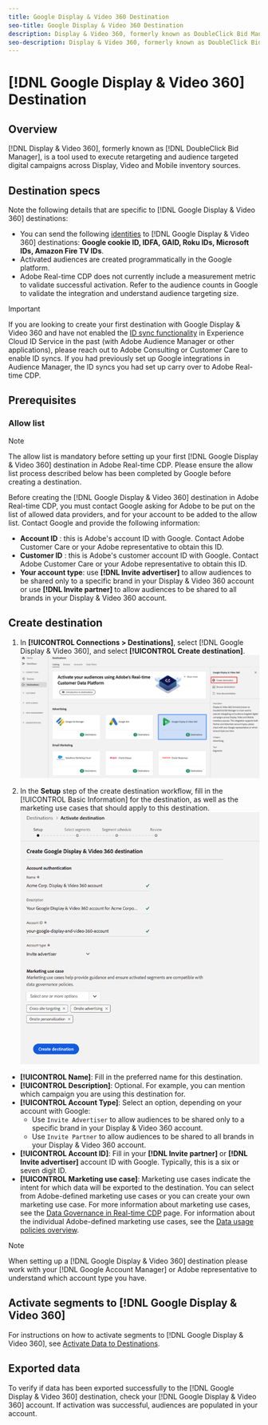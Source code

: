 ```yaml
---
title: Google Display & Video 360 Destination
seo-title: Google Display & Video 360 Destination
description: Display & Video 360, formerly known as DoubleClick Bid Manager is a tool used to execute retargeting and audience targeted digital campaigns across Display, Video and Mobile inventory sources.
seo-description: Display & Video 360, formerly known as DoubleClick Bid Manager is a tool used to execute retargeting and audience targeted digital campaigns across Display, Video and Mobile inventory sources. 
---
```


# [!DNL Google Display & Video 360] Destination

## Overview

[!DNL Display & Video 360], formerly known as [!DNL DoubleClick Bid Manager], is a tool used to execute retargeting and audience targeted digital campaigns across Display, Video and Mobile inventory sources. 

## Destination specs

Note the following details that are specific to [!DNL Google Display & Video 360] destinations:

* You can send the following [identities](../../identity-service/namespaces.md) to [!DNL Google Display & Video 360] destinations: **Google cookie ID, IDFA, GAID, Roku IDs, Microsoft IDs, Amazon Fire TV IDs**.
* Activated audiences are created programmatically in the Google platform.
* Adobe Real-time CDP does not currently include a measurement metric to validate successful activation. Refer to the audience counts in Google to validate the integration and understand audience targeting size.

>[!IMPORTANT]
>
>If you are looking to create your first destination with Google Display & Video 360 and have not enabled the [ID sync functionality](https://docs.adobe.com/content/help/en/id-service/using/id-service-api/methods/idsync.html) in Experience Cloud ID Service in the past (with Adobe Audience Manager or other applications), please reach out to Adobe Consulting or Customer Care to enable ID syncs. If you had previously set up Google integrations in Audience Manager, the ID syncs you had set up carry over to Adobe Real-time CDP.

## Prerequisites

### Allow list

>[!NOTE]
>
>The allow list is mandatory before setting up your first [!DNL Google Display & Video 360] destination in Adobe Real-time CDP. Please ensure the allow list process described below has been completed by Google before creating a destination.

Before creating the [!DNL Google Display & Video 360] destination in Adobe Real-time CDP, you must contact Google asking for Adobe to be put on the list of allowed data providers, and for your account to be added to the allow list. Contact Google and provide the following information:

* **Account ID** : this is Adobe's account ID with Google. Contact Adobe Customer Care or your Adobe representative to obtain this ID.
* **Customer ID** : this is Adobe's customer account ID with Google. Contact Adobe Customer Care or your Adobe representative to obtain this ID.
* **Your account type**: use **[!DNL Invite advertiser]** to allow audiences to be shared only to a specific brand in your Display & Video 360 account or use **[!DNL Invite partner]** to allow audiences to be shared to all brands in your Display & Video 360 account.

## Create destination

1. In **[!UICONTROL Connections > Destinations]**, select [!DNL Google Display & Video 360], and select **[!UICONTROL Create destination]**.
    ![Connect Google Display & Video 360 destination](/help/rtcdp/destinations/assets/google-dv360-destination.png)

2. In the **Setup** step of the create destination workflow, fill in the [!UICONTROL Basic Information] for the destination, as well as the marketing use cases that should apply to this destination. <br>
    ![Basic information Google Display & Video 360](/help/rtcdp/destinations/assets/dv360-setup-step.png)
*  **[!UICONTROL Name]**: Fill in the preferred name for this destination.
*  **[!UICONTROL Description]**: Optional. For example, you can mention which campaign you are using this destination for.
*  **[!UICONTROL Account Type]**: Select an option, depending on your account with Google:
   * Use `Invite Advertiser` to allow audiences to be shared only to a specific brand in your Display & Video 360 account.
   * Use `Invite Partner` to allow audiences to be shared to all brands in your Display & Video 360 account.
*  **[!UICONTROL Account ID]**: Fill in your **[!DNL Invite partner]** or **[!DNL Invite advertiser]** account ID with Google. Typically, this is a six or seven digit ID.
*  **[!UICONTROL Marketing use case]**: Marketing use cases indicate the intent for which data will be exported to the destination. You can select from Adobe-defined marketing use cases or you can create your own marketing use case. For more information about marketing use cases, see the [Data Governance in Real-time CDP](/help/rtcdp/privacy/data-governance-overview.md#destinations) page. For information about the individual Adobe-defined marketing use cases, see the [Data usage policies overview](/help/data-governance/policies/overview.md#core-actions).  

>[!NOTE]
>
>When setting up a [!DNL Google Display & Video 360] destination please work with your [!DNL Google Account Manager] or Adobe representative to understand which account type you have.

## Activate segments to [!DNL Google Display & Video 360]

For instructions on how to activate segments to [!DNL Google Display & Video 360], see [Activate Data to Destinations](/help/rtcdp/destinations/activate-destinations.md).

## Exported data 

To verify if data has been exported successfully to the [!DNL Google Display & Video 360] destination, check your [!DNL Google Display & Video 360] account. If activation was successful, audiences are populated in your account.